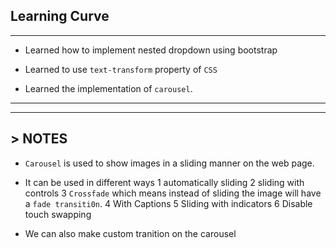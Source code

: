 ## Learning Curve
***

- Learned how to implement nested dropdown using bootstrap

- Learned to use `text-transform` property of `CSS`

- Learned the implementation of `carousel`.


























***
***
## > NOTES
- `Carousel` is used to show images in a sliding manner on the web page.
- It can be used in different ways
1 automatically sliding 
2 sliding with controls
3 `Crossfade` which means instead of sliding the image will have a `fade transiti0n`.
4 With Captions
5 Sliding with indicators
6 Disable touch swapping

- We can also make custom tranition on the carousel 